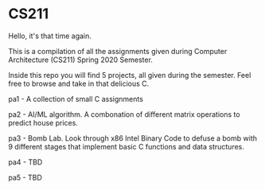 # CS211
Hello, it's that time again.

This is a compilation of all the assignments given during Computer Architecture (CS211) Spring 2020 Semester.

Inside this repo you will find 5 projects, all given during the semester. Feel free to browse and take in that delicious C.

pa1 - A collection of small C assignments

pa2 - AI/ML algorithm. A combonation of different matrix operations to predict house prices.

pa3 - Bomb Lab. Look through x86 Intel Binary Code to defuse a bomb with 9 different stages that implement basic C functions and data structures.

pa4 - TBD

pa5 - TBD
